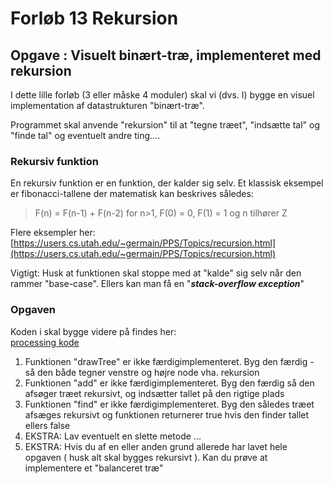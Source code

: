 # Forløb 13 Rekursion
## Opgave : Visuelt binært-træ, implementeret med rekursion

I dette lille forløb (3 eller måske 4 moduler) skal vi (dvs. I) bygge en visuel implementation af datastrukturen "binært-træ".

Programmet skal anvende "rekursion" til at "tegne træet", "indsætte tal" og "finde tal" og eventuelt andre ting....

### Rekursiv funktion

En rekursiv funktion er en funktion, der kalder sig selv.
Et klassisk eksempel er fibonacci-tallene der matematisk kan beskrives således:

> F(n) = F(n-1) + F(n-2) for n>1, F(0) = 0, F(1) = 1 og n tilhører Z

Flere eksempler her:  
[https://users.cs.utah.edu/~germain/PPS/Topics/recursion.html](https://users.cs.utah.edu/~germain/PPS/Topics/recursion.html)


Vigtigt: Husk at funktionen skal stoppe med at "kalde" sig selv når den rammer "base-case". Ellers kan man få en "***stack-overflow exception***"

### Opgaven

Koden i skal bygge videre på findes her:   
[processing kode](./BinaryVisual.md)

1. Funktionen "drawTree" er ikke færdigimplementeret. Byg den færdig - så den både tegner venstre og højre node vha. rekursion
2. Funktionen "add" er ikke færdigimplementeret. Byg den færdig så den afsøger træet rekursivt, og indsætter tallet på den rigtige plads
3. Funktionen "find" er ikke færdigimplementeret. Byg den således træet afsæges rekursivt og funktionen returnerer true hvis den finder tallet ellers false
4. EKSTRA: Lav eventuelt en slette metode ...
5. EKSTRA: Hvis du af en eller anden grund allerede har lavet hele opgaven ( husk alt skal bygges rekursivt ). Kan du prøve at implementere et "balanceret træ"